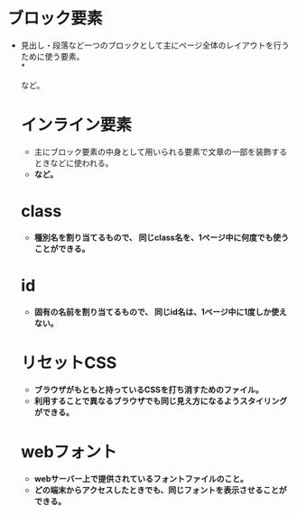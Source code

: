 # ブロック要素
* 見出し・段落など一つのブロックとして主にページ全体のレイアウトを行うために使う要素。  
*<div><p><table>など。  

# インライン要素  
* 主にブロック要素の中身として用いられる要素で文章の一部を装飾するときなどに使われる。  
* <a><strong>など。　　

# class  
* 種別名を割り当てるもので、 同じclass名を、1ページ中に何度でも使うことができる。  

# id
* 固有の名前を割り当てるもので、 同じid名は、1ページ中に1度しか使えない。  

# リセットCSS  
* ブラウザがもともと持っているCSSを打ち消すためのファイル。  
* 利用することで異なるブラウザでも同じ見え方になるようスタイリングができる。  

# webフォント  
* webサーバー上で提供されているフォントファイルのこと。  
* どの端末からアクセスしたときでも、同じフォントを表示させることができる。  

